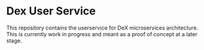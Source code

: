 # Dex User Service

This repository contains the userservice for DeX microservices architecture.
This is currently work in progress and meant as a proof of concept at a later stage.
 
